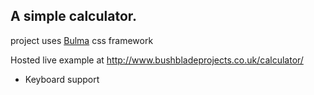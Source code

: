 ## A simple calculator.

project uses [Bulma](https://bulma.io/) css framework 

Hosted live example at http://www.bushbladeprojects.co.uk/calculator/

* Keyboard support
